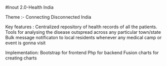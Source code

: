 #Inout 2.0-Health India 

 Theme :- Connecting Disconnected India
 
 Key features :
  Centralized repository of health records of all the patients.
  Tools for analysing the disease outspread across any particular town/state
  Bulk message notificaton to local residents whenever any medical camp or event is gonna visit
  
  Implementation:
    Bootstrap for frontend 
    Php for backend 
    Fusion charts for creating charts
    
